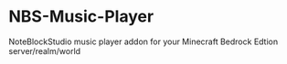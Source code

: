 # NBS-Music-Player
NoteBlockStudio music player addon for your Minecraft Bedrock Edtion server/realm/world
